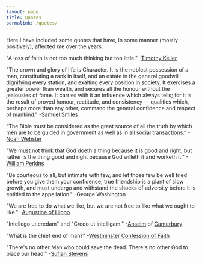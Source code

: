 ```yaml
---
layout: page
title: Quotes
permalink: /quotes/
---
```


Here I have included some quotes that have, in some manner (mostly positively), affected me over the years:

"A loss of faith is not too much thinking but too little." -[Timothy Keller](https://en.wikipedia.org/wiki/Tim_Keller_%28pastor%29)

"The crown and glory of life is Character. It is the noblest possession of a man, constituting a rank in itself, and an estate in the general goodwill; dignifying every station, and exalting every position in society. It exercises a greater power than wealth, and secures all the honour without the jealousies of fame. It carries with it an influence which always tells; for it is the result of proved honour, rectitude, and consistency — qualities which, perhaps more than any other, command the general confidence and respect of mankind." -[Samuel Smiles](https://en.wikipedia.org/wiki/Samuel_Smiles)

“The Bible must be considered as the great source of all the truth by which men are to be guided in government as well as in all social transactions.” -[Noah Webster](https://en.wikipedia.org/wiki/Noah_Webster)

"We must not think that God doeth a thing because it is good and right, but rather is the thing good and right because God willeth it and worketh it." -[William Perkins](https://en.wikipedia.org/wiki/William_Perkins_%28theologian%29)

"Be courteous to all, but intimate with few, and let those few be well tried before you give them your confidence; true friendship is a plant of slow growth, and must undergo and withstand the shocks of adversity before it is entitled to the appellation." -George Washington

"We are free to do what we like, but we are not free to like what we ought to like." -[Augustine of Hippo](https://en.wikipedia.org/wiki/Augustine_of_Hippo)

"Intellego ut credam" and
"Credo ut intelligam."
-[Anselm](https://en.wikipedia.org/wiki/Credo_ut_intelligam) of [Canterbury](https://en.wikipedia.org/wiki/Anselm_of_Canterbury)

"What is the chief end of man?" -[Westminster Confession of Faith](https://en.wikipedia.org/wiki/Westminster_Confession_of_Faith)

"There's no other Man who could save the dead.
There's no other God to place our head." -[Sufjan Stevens](https://en.wikipedia.org/wiki/Sufjan_Stevens)